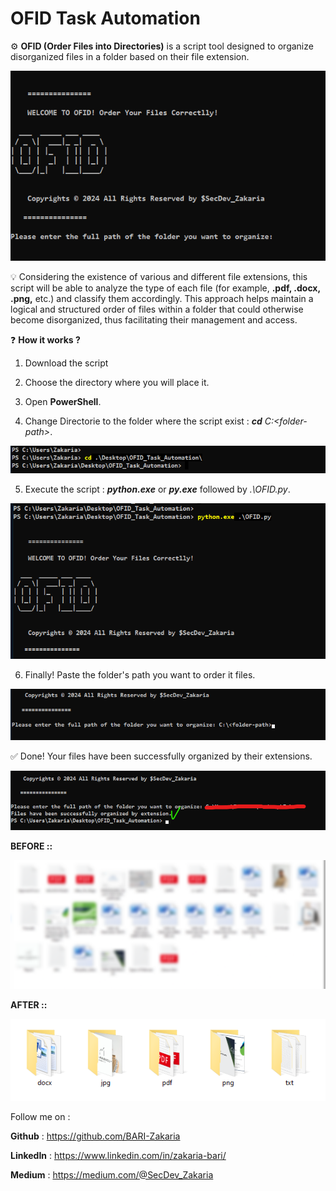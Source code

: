 # OFID Task Automation

⚙ **OFID (Order Files into Directories)** is a script tool designed to organize disorganized files in a folder based on their file extension.


![OFID OVERVIEW](Images/ofid.png)


💡 Considering the existence of various and different file extensions, this script will be able to analyze the type of each file (for example, **.pdf, .docx, .png,** etc.) and classify them accordingly. This approach helps maintain a logical and structured order of files within a folder that could otherwise become disorganized, thus facilitating their management and access.

❓ **How it works ?**

1. Download the script 

2. Choose the directory where you will place it.

3. Open **PowerShell**.


4. Change Directorie to the folder where the script exist : ***cd*** *C:\<folder-path>*.

![OFID Banner](Images/1.png)

5. Execute the script : ***python.exe*** or ***py.exe*** followed by *.\OFID.py*.

![OFID Banner](Images/2.png)

6. Finally! Paste the folder's path you want to order it files.

![OFID Banner](Images/3.png)

✅ Done! Your files have been successfully organized by their extensions.

![OFID Banner](Images/4.png)

**BEFORE ::**

![OFID Banner](Images/flou-modified.png)


**AFTER ::**

![OFID Banner](Images/organised.png)

Follow me on : 

**Github** : https://github.com/BARI-Zakaria

**LinkedIn** : https://www.linkedin.com/in/zakaria-bari/

**Medium** : https://medium.com/@SecDev_Zakaria
